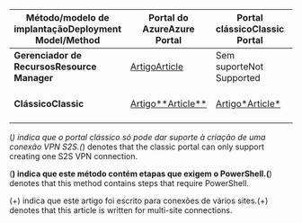 | <span data-ttu-id="a4f84-101">**Método/modelo de implantação**</span><span class="sxs-lookup"><span data-stu-id="a4f84-101">**Deployment Model/Method**</span></span> | <span data-ttu-id="a4f84-102">**Portal do Azure**</span><span class="sxs-lookup"><span data-stu-id="a4f84-102">**Azure Portal**</span></span> | <span data-ttu-id="a4f84-103">**Portal clássico**</span><span class="sxs-lookup"><span data-stu-id="a4f84-103">**Classic Portal**</span></span> | <span data-ttu-id="a4f84-104">**PowerShell**</span><span class="sxs-lookup"><span data-stu-id="a4f84-104">**PowerShell**</span></span> | <span data-ttu-id="a4f84-105">**CLI do Azure**</span><span class="sxs-lookup"><span data-stu-id="a4f84-105">**Azure CLI**</span></span> |
| --- | --- | --- | --- | --- |
| <span data-ttu-id="a4f84-106">**Gerenciador de Recursos**</span><span class="sxs-lookup"><span data-stu-id="a4f84-106">**Resource Manager**</span></span> |[<span data-ttu-id="a4f84-107">Artigo</span><span class="sxs-lookup"><span data-stu-id="a4f84-107">Article</span></span>](../articles/vpn-gateway/vpn-gateway-howto-site-to-site-resource-manager-portal.md) |<span data-ttu-id="a4f84-108">Sem suporte</span><span class="sxs-lookup"><span data-stu-id="a4f84-108">Not Supported</span></span> |[<span data-ttu-id="a4f84-109">Artigo</span><span class="sxs-lookup"><span data-stu-id="a4f84-109">Article</span></span>](../articles/vpn-gateway/vpn-gateway-create-site-to-site-rm-powershell.md) | [<span data-ttu-id="a4f84-110">Artigo</span><span class="sxs-lookup"><span data-stu-id="a4f84-110">Article</span></span>](../articles/vpn-gateway/vpn-gateway-howto-site-to-site-resource-manager-cli.md) |
| <span data-ttu-id="a4f84-111">**Clássico**</span><span class="sxs-lookup"><span data-stu-id="a4f84-111">**Classic**</span></span> |[<span data-ttu-id="a4f84-112">Artigo**</span><span class="sxs-lookup"><span data-stu-id="a4f84-112">Article**</span></span>](../articles/vpn-gateway/vpn-gateway-howto-site-to-site-classic-portal.md) |[<span data-ttu-id="a4f84-113">Artigo*</span><span class="sxs-lookup"><span data-stu-id="a4f84-113">Article*</span></span>](../articles/vpn-gateway/vpn-gateway-site-to-site-create.md) |[<span data-ttu-id="a4f84-114">Artigo+</span><span class="sxs-lookup"><span data-stu-id="a4f84-114">Article+</span></span>](../articles/vpn-gateway/vpn-gateway-multi-site.md) | <span data-ttu-id="a4f84-115">Sem suporte</span><span class="sxs-lookup"><span data-stu-id="a4f84-115">Not Supported</span></span> |

<span data-ttu-id="a4f84-116">(*) indica que o portal clássico só pode dar suporte à criação de uma conexão VPN S2S.</span><span class="sxs-lookup"><span data-stu-id="a4f84-116">(*) denotes that the classic portal can only support creating one S2S VPN connection.</span></span>

<span data-ttu-id="a4f84-117">(**) indica que este método contém etapas que exigem o PowerShell.</span><span class="sxs-lookup"><span data-stu-id="a4f84-117">(**) denotes that this method contains steps that require PowerShell.</span></span>

<span data-ttu-id="a4f84-118">(+) indica que este artigo foi escrito para conexões de vários sites.</span><span class="sxs-lookup"><span data-stu-id="a4f84-118">(+) denotes that this article is written for multi-site connections.</span></span>